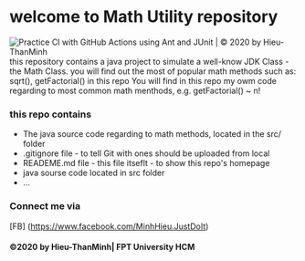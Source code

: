 # welcome to Math Utility repository
![Practice CI with GitHub Actions using Ant and JUnit | © 2020 by Hieu-ThanMinh](https://github.com/Hieu-ThanMinh/math-util/workflows/Practice%20CI%20with%20GitHub%20Actions%20using%20Ant%20and%20JUnit%20%7C%20%C2%A9%202020%20by%20Hieu-ThanMinh/badge.svg)
this repository contains a java project to simulate a well-know JDK 
Class - the Math Class. you will find out the most of
popular math methods such as: sqrt(),  getFactorial() in this repo
You will find in this repo my owm code 
regarding to most common math menthods, e.g.
getFactorial() ~ n!

### this repo contains 
* The java source code regarding to math methods, located in the src/ folder
* .gitignore file - to tell Git with ones should be uploaded from local
* READEME.md file - this file itseflt - to show this repo's homepage 
* java sourse code located in src folder
* ...
### Connect me via
[FB] (https://www.facebook.com/MinhHieu.JustDoIt)
#### ©2020 by Hieu-ThanMinh| FPT University HCM

